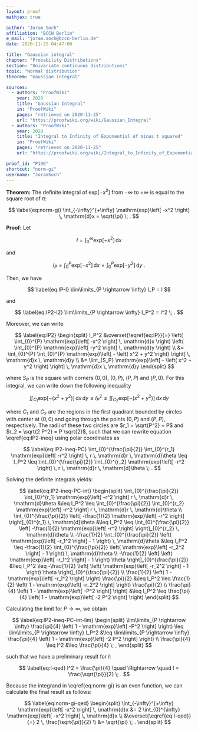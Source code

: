 ```yaml
---
layout: proof
mathjax: true

author: "Joram Soch"
affiliation: "BCCN Berlin"
e_mail: "joram.soch@bccn-berlin.de"
date: 2020-11-25 04:47:00

title: "Gaussian integral"
chapter: "Probability Distributions"
section: "Univariate continuous distributions"
topic: "Normal distribution"
theorem: "Gaussian integral"

sources:
  - authors: "ProofWiki"
    year: 2020
    title: "Gaussian Integral"
    in: "ProofWiki"
    pages: "retrieved on 2020-11-25"
    url: "https://proofwiki.org/wiki/Gaussian_Integral"
  - authors: "ProofWiki"
    year: 2020
    title: "Integral to Infinity of Exponential of minus t squared"
    in: "ProofWiki"
    pages: "retrieved on 2020-11-25"
    url: "https://proofwiki.org/wiki/Integral_to_Infinity_of_Exponential_of_-t%5E2"

proof_id: "P196"
shortcut: "norm-gi"
username: "JoramSoch"
---
```



**Theorem:** The definite integral of $\mathrm{exp}\left[ -x^2 \right]$ from $-\infty$ to $+\infty$ is equal to the square root of $\pi$:

$$ \label{eq:norm-gi}
\int_{-\infty}^{+\infty} \mathrm{exp}\left[ -x^2 \right] \, \mathrm{d}x = \sqrt{\pi} \; .
$$


**Proof:** Let

$$ \label{eq:I}
I = \int_{0}^{\infty} \mathrm{exp}\left[ -x^2 \right] \, \mathrm{d}x
$$

and 

$$ \label{eq:IP}
I_P = \int_{0}^{P} \mathrm{exp}\left[ -x^2 \right] \, \mathrm{d}x = \int_{0}^{P} \mathrm{exp}\left[ -y^2 \right] \, \mathrm{d}y \; .
$$

Then, we have

$$ \label{eq:IP-I}
\lim\limits_{P \rightarrow \infty} I_P = I
$$

and

$$ \label{eq:IP2-I2}
\lim\limits_{P \rightarrow \infty} I_P^2 = I^2 \; .
$$

Moreover, we can write

$$ \label{eq:IP2}
\begin{split}
I_P^2 &\overset{\eqref{eq:IP}}{=} \left( \int_{0}^{P} \mathrm{exp}\left[ -x^2 \right] \, \mathrm{d}x \right) \left( \int_{0}^{P} \mathrm{exp}\left[ -y^2 \right] \, \mathrm{d}y \right) \\
&= \int_{0}^{P} \int_{0}^{P} \mathrm{exp}\left[ - \left( x^2 + y^2 \right) \right] \, \mathrm{d}x \, \mathrm{d}y \\
&= \iint_{S_P} \mathrm{exp}\left[ - \left( x^2 + y^2 \right) \right] \, \mathrm{d}x \, \mathrm{d}y
\end{split}
$$

where $S_P$ is the square with corners $(0,0)$, $(0,P)$, $(P,P)$ and $(P,0)$. For this integral, we can write down the following inequality

$$ \label{eq:IP2-ineq}
\iint_{C_1} \mathrm{exp}\left[ - \left( x^2 + y^2 \right) \right] \, \mathrm{d}x \, \mathrm{d}y \leq I_P^2 \leq \iint_{C_2} \mathrm{exp}\left[ - \left( x^2 + y^2 \right) \right] \, \mathrm{d}x \, \mathrm{d}y
$$

where $C_1$ and $C_2$ are the regions in the first quadrant bounded by circles with center at $(0,0)$ and going through the points $(0,P)$ and $(P,P)$, respectively. The radii of these two circles are $r_1 = \sqrt{P^2} = P$ and $r_2 = \sqrt{2 P^2} = P \sqrt{2}$, such that we can rewrite equation \eqref{eq:IP2-ineq} using polar coordinates as

$$ \label{eq:IP2-ineq-PC}
\int_{0}^{\frac{\pi}{2}} \int_{0}^{r_1} \mathrm{exp}\left[ -r^2 \right] \, r \, \mathrm{d}r \, \mathrm{d}\theta \leq I_P^2 \leq \int_{0}^{\frac{\pi}{2}} \int_{0}^{r_2} \mathrm{exp}\left[ -r^2 \right] \, r \, \mathrm{d}r \, \mathrm{d}\theta \; .
$$

Solving the definite integrals yields:

$$ \label{eq:IP2-ineq-PC-int}
\begin{split}
\int_{0}^{\frac{\pi}{2}} \int_{0}^{r_1} \mathrm{exp}\left[ -r^2 \right] r \, \mathrm{d}r \, \mathrm{d}\theta &\leq I_P^2 \leq \int_{0}^{\frac{\pi}{2}} \int_{0}^{r_2} \mathrm{exp}\left[ -r^2 \right] r \, \mathrm{d}r \, \mathrm{d}\theta \\
\int_{0}^{\frac{\pi}{2}} \left[ -\frac{1}{2} \mathrm{exp}\left[ -r^2 \right] \right]_{0}^{r_1} \, \mathrm{d}\theta &\leq I_P^2 \leq \int_{0}^{\frac{\pi}{2}} \left[ -\frac{1}{2} \mathrm{exp}\left[ -r^2 \right] \right]_{0}^{r_2} \, \mathrm{d}\theta \\
-\frac{1}{2} \int_{0}^{\frac{\pi}{2}} \left( \mathrm{exp}\left[ -r_1^2 \right] - 1 \right) \, \mathrm{d}\theta &\leq I_P^2 \leq -\frac{1}{2} \int_{0}^{\frac{\pi}{2}} \left( \mathrm{exp}\left[ -r_2^2 \right] - 1 \right) \, \mathrm{d}\theta \\
-\frac{1}{2} \left[ \left( \mathrm{exp}\left[ -r_1^2 \right] - 1 \right) \theta \right]_{0}^{\frac{\pi}{2}} &\leq I_P^2 \leq -\frac{1}{2} \left[ \left( \mathrm{exp}\left[ -r_2^2 \right] - 1 \right) \theta \right]_{0}^{\frac{\pi}{2}} \\
\frac{1}{2} \left( 1 - \mathrm{exp}\left[ -r_1^2 \right] \right) \frac{\pi}{2} &\leq I_P^2 \leq \frac{1}{2} \left( 1 - \mathrm{exp}\left[ -r_2^2 \right] \right) \frac{\pi}{2} \\
\frac{\pi}{4} \left( 1 - \mathrm{exp}\left[ -P^2 \right] \right) &\leq I_P^2 \leq \frac{\pi}{4} \left( 1 - \mathrm{exp}\left[ -2 P^2 \right] \right)
\end{split}
$$

Calculating the limit for $P \rightarrow \infty$, we obtain

$$ \label{eq:IP2-ineq-PC-int-lim}
\begin{split}
\lim\limits_{P \rightarrow \infty} \frac{\pi}{4} \left( 1 - \mathrm{exp}\left[ -P^2 \right] \right) \leq \lim\limits_{P \rightarrow \infty} I_P^2 &\leq \lim\limits_{P \rightarrow \infty} \frac{\pi}{4} \left( 1 - \mathrm{exp}\left[ -2 P^2 \right] \right) \\
\frac{\pi}{4} \leq I^2 &\leq \frac{\pi}{4} \; ,
\end{split}
$$

such that we have a preliminary result for $I$:

$$ \label{eq:I-qed}
I^2 = \frac{\pi}{4} \quad \Rightarrow \quad I = \frac{\sqrt{\pi}}{2} \; .
$$

Because the integrand in \eqref{eq:norm-gi} is an even function, we can calculate the final result as follows:

$$ \label{eq:norm-gi-qed}
\begin{split}
\int_{-\infty}^{+\infty} \mathrm{exp}\left[ -x^2 \right] \, \mathrm{d}x &= 2 \int_{0}^{\infty} \mathrm{exp}\left[ -x^2 \right] \, \mathrm{d}x \\
&\overset{\eqref{eq:I-qed}}{=} 2 \, \frac{\sqrt{\pi}}{2} \\
&= \sqrt{\pi} \; . 
\end{split}
$$